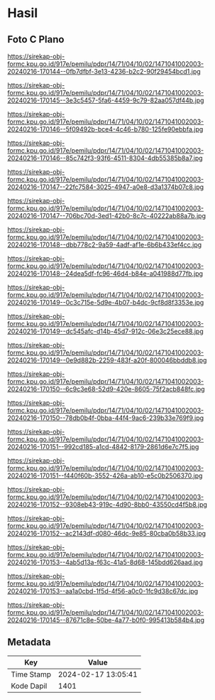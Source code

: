 # Hasil

## Foto C Plano

https://sirekap-obj-formc.kpu.go.id/917e/pemilu/pdpr/14/71/04/10/02/1471041002003-20240216-170144--0fb7dfbf-3e13-4236-b2c2-90f29454bcd1.jpg

https://sirekap-obj-formc.kpu.go.id/917e/pemilu/pdpr/14/71/04/10/02/1471041002003-20240216-170145--3e3c5457-5fa6-4459-9c79-82aa057df44b.jpg

https://sirekap-obj-formc.kpu.go.id/917e/pemilu/pdpr/14/71/04/10/02/1471041002003-20240216-170146--5f09492b-bce4-4c46-b780-125fe90ebbfa.jpg

https://sirekap-obj-formc.kpu.go.id/917e/pemilu/pdpr/14/71/04/10/02/1471041002003-20240216-170146--85c742f3-93f6-4511-8304-4db55385b8a7.jpg

https://sirekap-obj-formc.kpu.go.id/917e/pemilu/pdpr/14/71/04/10/02/1471041002003-20240216-170147--22fc7584-3025-4947-a0e8-d3a1374b07c8.jpg

https://sirekap-obj-formc.kpu.go.id/917e/pemilu/pdpr/14/71/04/10/02/1471041002003-20240216-170147--706bc70d-3ed1-42b0-8c7c-40222ab88a7b.jpg

https://sirekap-obj-formc.kpu.go.id/917e/pemilu/pdpr/14/71/04/10/02/1471041002003-20240216-170148--dbb778c2-9a59-4adf-af1e-6b6b433ef4cc.jpg

https://sirekap-obj-formc.kpu.go.id/917e/pemilu/pdpr/14/71/04/10/02/1471041002003-20240216-170148--24dea5df-fc96-46d4-b84e-a041988d77fb.jpg

https://sirekap-obj-formc.kpu.go.id/917e/pemilu/pdpr/14/71/04/10/02/1471041002003-20240216-170149--0c3c715e-5d9e-4b07-b4dc-9cf8d8f3353e.jpg

https://sirekap-obj-formc.kpu.go.id/917e/pemilu/pdpr/14/71/04/10/02/1471041002003-20240216-170149--dc545afc-d14b-45d7-912c-06e3c25ece88.jpg

https://sirekap-obj-formc.kpu.go.id/917e/pemilu/pdpr/14/71/04/10/02/1471041002003-20240216-170149--0e9d882b-2259-483f-a20f-800046bbddb8.jpg

https://sirekap-obj-formc.kpu.go.id/917e/pemilu/pdpr/14/71/04/10/02/1471041002003-20240216-170150--6c9c3e68-52d9-420e-8605-75f2acb848fc.jpg

https://sirekap-obj-formc.kpu.go.id/917e/pemilu/pdpr/14/71/04/10/02/1471041002003-20240216-170150--78db0b4f-0bba-44f4-9ac6-239b33e769f9.jpg

https://sirekap-obj-formc.kpu.go.id/917e/pemilu/pdpr/14/71/04/10/02/1471041002003-20240216-170151--992cd185-a1cd-4842-8179-2861d6e7c7f5.jpg

https://sirekap-obj-formc.kpu.go.id/917e/pemilu/pdpr/14/71/04/10/02/1471041002003-20240216-170151--f440f60b-3552-426a-ab10-e5c0b2506370.jpg

https://sirekap-obj-formc.kpu.go.id/917e/pemilu/pdpr/14/71/04/10/02/1471041002003-20240216-170152--9308eb43-919c-4d90-8bb0-43550cd4f5b8.jpg

https://sirekap-obj-formc.kpu.go.id/917e/pemilu/pdpr/14/71/04/10/02/1471041002003-20240216-170152--ac2143df-d080-46dc-9e85-80cba0b58b33.jpg

https://sirekap-obj-formc.kpu.go.id/917e/pemilu/pdpr/14/71/04/10/02/1471041002003-20240216-170153--4ab5d13a-f63c-41a5-8d68-145bdd626aad.jpg

https://sirekap-obj-formc.kpu.go.id/917e/pemilu/pdpr/14/71/04/10/02/1471041002003-20240216-170153--aa1a0cbd-1f5d-4f56-a0c0-1fc9d38c67dc.jpg

https://sirekap-obj-formc.kpu.go.id/917e/pemilu/pdpr/14/71/04/10/02/1471041002003-20240216-170145--87671c8e-50be-4a77-b0f0-995413b584b4.jpg


## Metadata

| Key        | Value               |
| ---------- | ------------------- |
| Time Stamp | 2024-02-17 13:05:41 |
| Kode Dapil | 1401                |



